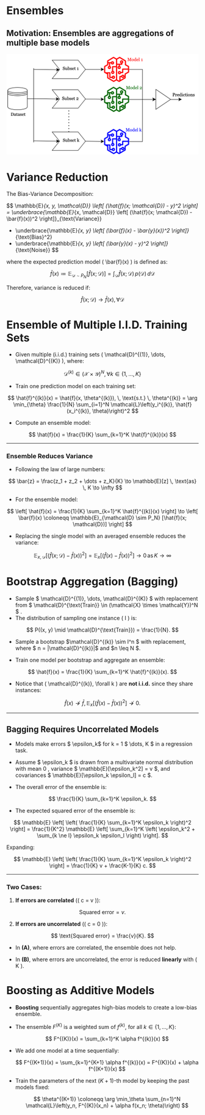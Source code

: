 # Ensembles

## Motivation: Ensembles are aggregations of multiple base models

![image](../../images/ensembles.png)


# Variance Reduction

The Bias-Variance Decomposition:

$$
\mathbb{E}_{x, y, \mathcal{D}} \left[ (\hat{f}(x; \mathcal{D}) - y)^2 \right] =
\underbrace{\mathbb{E}_{x, \mathcal{D}} \left[ (\hat{f}(x; \mathcal{D}) - \bar{f}(x))^2 \right]}_{\text{Variance}}
+ \underbrace{\mathbb{E}_{x, y} \left[ (\bar{f}(x) - \bar{y}(x))^2 \right]}_{\text{Bias}^2}
+ \underbrace{\mathbb{E}_{x, y} \left[ (\bar{y}(x) - y)^2 \right]}_{\text{Noise}}
$$

where the expected prediction model \( \bar{f}(x) \) is defined as:

$$
\bar{f}(x) \coloneqq \mathbb{E}_{\mathcal{D} \sim P_N} \left[ \hat{f}(x; \mathcal{D}) \right] = \int_{\mathcal{D}} \hat{f}(x; \mathcal{D}) \, p(\mathcal{D}) \, d\mathcal{D}
$$

Therefore, variance is reduced if:

$$
\hat{f}(x; \mathcal{D}) \to \bar{f}(x), \, \forall \mathcal{D}
$$

# Ensemble of Multiple I.I.D. Training Sets

- Given multiple (i.i.d.) training sets \( \mathcal{D}^{(1)}, \dots, \mathcal{D}^{(K)} \), where:

$$
\mathcal{D}^{(k)} \in (\mathcal{X} \times \mathcal{Y})^N, \, \forall k \in \{1, \dots, K\}
$$

- Train one prediction model on each training set:

$$
\hat{f}^{(k)}(x) = \hat{f}(x, \theta^{(k)}), \, \text{s.t.} \, \theta^{(k)} = \arg \min_{\theta} \frac{1}{N} \sum_{i=1}^N \mathcal{L}\left(y_i^{(k)}, \hat{f}(x_i^{(k)}, \theta)\right)^2
$$

- Compute an ensemble model:

$$
\hat{f}(x) = \frac{1}{K} \sum_{k=1}^K \hat{f}^{(k)}(x)
$$

---

### Ensemble Reduces Variance

- Following the law of large numbers:

$$
\bar{z} = \frac{z_1 + z_2 + \dots + z_K}{K} \to \mathbb{E}[z] \, \text{as} \, K \to \infty
$$

- For the ensemble model:

$$
\left[ \hat{f}(x) = \frac{1}{K} \sum_{k=1}^K \hat{f}^{(k)}(x) \right] \to \left[ \bar{f}(x) \coloneqq \mathbb{E}_{\mathcal{D} \sim P_N} [\hat{f}(x; \mathcal{D})] \right]
$$

- Replacing the single model with an averaged ensemble reduces the variance:

$$
\mathbb{E}_{x, \mathcal{D}} \left[ (\hat{f}(x; \mathcal{D}) - \bar{f}(x))^2 \right] = \mathbb{E}_x \left[ (\hat{f}(x) - \bar{f}(x))^2 \right] \to 0 \, \text{as} \, K \to \infty
$$


# Bootstrap Aggregation (Bagging)

- Sample $ \mathcal{D}^{(1)}, \dots, \mathcal{D}^{(K)} $ with replacement from $ \mathcal{D}^{\text{Train}} \in (\mathcal{X} \times \mathcal{Y})^N $ .
- The distribution of sampling one instance \( I \) is:

$$
P((x, y) \mid \mathcal{D}^{\text{Train}}) = \frac{1}{N}.
$$

- Sample a bootstrap $\mathcal{D}^{(k)} \sim I^n $ with replacement, where $ n = |\mathcal{D}^{(k)}|$  and  $n \leq N $.

- Train one model per bootstrap and aggregate an ensemble:

$$
\hat{f}(x) = \frac{1}{K} \sum_{k=1}^K \hat{f}^{(k)}(x).
$$

- Notice that \( \mathcal{D}^{(k)}, \forall k \) are **not i.i.d.** since they share instances:

$$
\hat{f}(x) \not\to \bar{f}, \, \mathbb{E}_x \left[ (\hat{f}(x) - \bar{f}(x))^2 \right] \not\to 0.
$$

---

## Bagging Requires Uncorrelated Models

- Models make errors $ \epsilon_k$  for  k = 1 $ \dots, K $ in a regression task.

- Assume $ \epsilon_k $ is drawn from a multivariate normal distribution with mean  0 , variance $ \mathbb{E}[\epsilon_k^2] = v $, and covariances $ \mathbb{E}[\epsilon_k \epsilon_l] = c $.

- The overall error of the ensemble is:

$$
\frac{1}{K} \sum_{k=1}^K \epsilon_k.
$$

- The expected squared error of the ensemble is:

$$
\mathbb{E} \left[ \left( \frac{1}{K} \sum_{k=1}^K \epsilon_k \right)^2 \right] =
\frac{1}{K^2} \mathbb{E} \left[ \sum_{k=1}^K \left( \epsilon_k^2 + \sum_{k \ne l} \epsilon_k \epsilon_l \right) \right].
$$

Expanding:

$$
\mathbb{E} \left[ \left( \frac{1}{K} \sum_{k=1}^K \epsilon_k \right)^2 \right] =
\frac{1}{K} v + \frac{K-1}{K} c.
$$

---

### Two Cases:

1. **If errors are correlated** (\( c = v \)):

$$
\text{Squared error} = v.
$$

2. **If errors are uncorrelated** (\( c = 0 \)):

$$
\text{Squared error} = \frac{v}{K}.
$$

- In **(A)**, where errors are correlated, the ensemble does not help.

- In **(B)**, where errors are uncorrelated, the error is reduced **linearly** with \( K \).

# Boosting as Additive Models

- **Boosting** sequentially aggregates high-bias models to create a low-bias ensemble.

- The ensemble $F^{(K)}$ is a weighted sum of $f^{(k)}$, for all $k \in \{1, \ldots, K\}$:

  $$
  F^{(K)}(x) = \sum_{k=1}^K \alpha f^{(k)}(x)
  $$

- We add one model at a time sequentially:

  $$
  F^{(K+1)}(x) = \sum_{k=1}^{K+1} \alpha f^{(k)}(x) = F^{(K)}(x) + \alpha f^{(K+1)}(x)
  $$

- Train the parameters of the next $(K + 1)$-th model by keeping the past models fixed:

  $$
  \theta^{(K+1)} \coloneqq \arg \min_\theta \sum_{n=1}^N \mathcal{L}\left(y_n, F^{(K)}(x_n) + \alpha f(x_n; \theta)\right)
  $$
